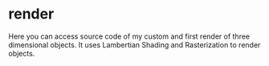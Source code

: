# render
Here you can access source code of my custom and first render of three dimensional objects.
It uses Lambertian Shading and Rasterization to render objects.
